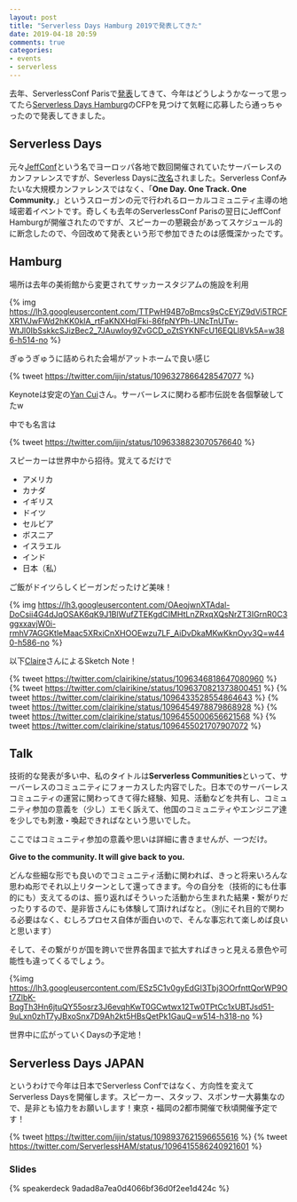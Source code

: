 ```yaml
---
layout: post
title: "Serverless Days Hamburg 2019で発表してきた"
date: 2019-04-18 20:59
comments: true
categories: 
- events
- serverless
---
```


去年、ServerlessConf Parisで[発表](/blog/2018/02/22/serverlessconf-paris-2018/)してきて、今年はどうしようかなーって思ってたら[Serverless Days Hamburg](https://hamburg.serverlessdays.io)のCFPを見つけて気軽に応募したら通っちゃったので発表してきました。

## Serverless Days ##

元々[JeffConf](https://www.jeffconf.com/)という名でヨーロッパ各地で数回開催されていたサーバーレスのカンファレンスですが、Severless Daysに[改名](https://serverless.zone/goodbye-jeffconf-hello-serverlessdays-9ae26791d3f)されました。Serverless Confみたいな大規模カンファレンスではなく、「**One Day. One Track. One Community.**」というスローガンの元で行われるローカルコミュニティ主導の地域密着イベントです。奇しくも去年のServerlessConf Parisの翌日にJeffConf Hamburgが開催されたのですが、スピーカーの懇親会があってスケジュール的に断念したので、今回改めて発表という形で参加できたのは感慨深かったです。

## Hamburg ##

場所は去年の美術館から変更されてサッカースタジアムの施設を利用

{% img https://lh3.googleusercontent.com/TTPwH94B7oBmcs9sCcEYjZ9dVi5TRCFXR1VJwFWd2hKK0klA_rtFaKNXHqlFki-86fpNYPh-UNcTnUTw-WtJl0IbSskkcSJizBec2_7JAuwIoy9ZvGCD_oZtSYKNFcU16EQLl8Vk5A=w386-h514-no %}

ぎゅうぎゅうに詰められた会場がアットホームで良い感じ

{% tweet https://twitter.com/ijin/status/1096327866428547077 %}

Keynoteは安定の[Yan Cui](https://twitter.com/theburningmonk)さん。サーバーレスに関わる都市伝説を各個撃破してたw

中でも名言は

{% tweet https://twitter.com/ijin/status/1096338823070576640 %}

スピーカーは世界中から招待。覚えてるだけで

- アメリカ
- カナダ
- イギリス
- ドイツ
- セルビア
- ボスニア
- イスラエル
- インド
- 日本（私）

ご飯がドイツらしくビーガンだったけど美味！

{% img https://lh3.googleusercontent.com/OAeojwnXTAdal-DoCsii4G4dJqOSAK6qK9J1BlWufZTEKgdCIMHtLnZRxqXQsNrZT3IGrnR0C3ggxxavjW0i-rmhV7AGGKtleMaac5XRxiCnXHOOEwzu7LF_AiDvDkaMKwKknOyv3Q=w440-h586-no %}

以下[Claire](https://twitter.com/clairikine)さんによるSketch Note！   

{% tweet https://twitter.com/clairikine/status/1096346818647080960 %}
{% tweet https://twitter.com/clairikine/status/1096370821373800451 %}
{% tweet https://twitter.com/clairikine/status/1096433528554864643 %}
{% tweet https://twitter.com/clairikine/status/1096454978879868928 %}
{% tweet https://twitter.com/clairikine/status/1096455000656621568 %}
{% tweet https://twitter.com/clairikine/status/1096455021707907072 %}

## Talk ##

技術的な発表が多い中、私のタイトルは**Serverless Communities**といって、サーバーレスのコミュニティにフォーカスした内容でした。日本でのサーバーレスコミュニティの運営に関わってきて得た経験、知見、活動などを共有し、コミュニティ参加の意義を（少し）エモく訴えて、他国のコミュニティやエンジニア達を少しでも刺激・喚起できればなという思いでした。

ここではコミュニティ参加の意義や思いは詳細に書きませんが、一つだけ。

**Give to the community. It will give back to you.**

どんな些細な形でも良いのでコミュニティ活動に関われば、きっと将来いろんな思わぬ形でそれ以上リターンとして還ってきます。今の自分を（技術的にも仕事的にも）支えてるのは、振り返ればそういった活動から生まれた結果・繋がりだったりするので、是非皆さんにも体験して頂ければなと。（別にそれ目的で関わる必要はなく、むしろプロセス自体が面白いので、そんな事忘れて楽しめば良いと思います）

そして、その繋がりが国を跨いで世界各国まで拡大すればきっと見える景色や可能性も違ってくるでしょう。

{%img https://lh3.googleusercontent.com/ESz5C1v0gyEdGI3Tbj3OOrfnttQorWP9Ot7ZlbK-BqgTh3Hn6jtuQY55osrz3J6evqhKwT0GCwtwx12Tw0TPtCc1xUBTJsd51-9uLxn0zhT7yJBxoSnx7D9Ah2kt5HBsQetPk1GauQ=w514-h318-no %}

世界中に広がっていくDaysの予定地！

## Serverless Days JAPAN ##

というわけで今年は日本でServerless Confではなく、方向性を変えてServerless Daysを開催します。スピーカー、スタッフ、スポンサー大募集なので、是非とも協力をお願いします！東京・福岡の2都市開催で秋頃開催予定です！


{% tweet https://twitter.com/ijin/status/1098937621596655616 %}
{% tweet https://twitter.com/ServerlessHAM/status/1096415586240921601 %}

### Slides ###

{% speakerdeck 9adad8a7ea0d4066bf36d0f2ee1d424c %}
